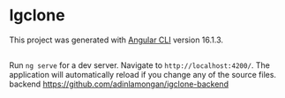 # Igclone

This project was generated with [Angular CLI](https://github.com/angular/angular-cli) version 16.1.3.

## 

Run `ng serve` for a dev server. Navigate to `http://localhost:4200/`. The application will automatically reload if you change any of the source files.
backend https://github.com/adinlamongan/igclone-backend

